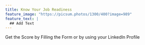 ```yaml
---
title: Know Your Job Readiness
feature_image: "https://picsum.photos/1300/400?image=989"
feature_text: |
  ## Add Text
---
```


Get the Score by Filling the Form or by using your LinkedIn Profile
